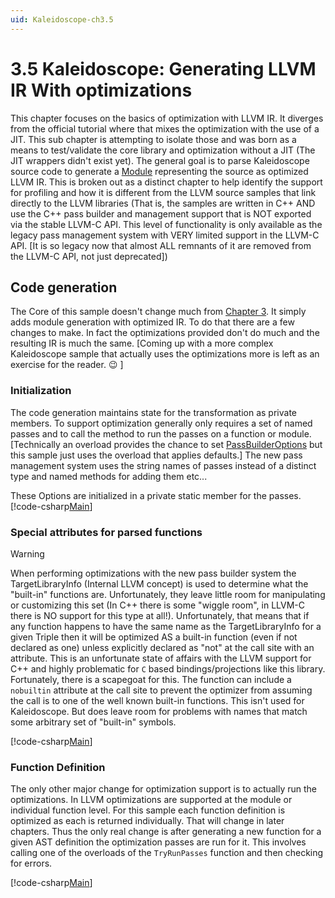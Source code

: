 ```yaml
---
uid: Kaleidoscope-ch3.5
---
```


# 3.5 Kaleidoscope: Generating LLVM IR With optimizations
This chapter focuses on the basics of optimization with LLVM IR. It diverges from
the official tutorial where that mixes the optimization with the use of a JIT. This
sub chapter is attempting to isolate those and was born as a means to test/validate
the core library and optimization without a JIT (The JIT wrappers didn't exist yet).
The general goal is to parse Kaleidoscope source code to generate a [Module](xref:Ubiquity.NET.Llvm.Module)
representing the source as optimized LLVM IR. This is broken out as a distinct
chapter to help identify the support for profiling and how it is different from the
LLVM source samples that link directly to the LLVM libraries (That is, the samples
are written in C++ AND use the C++ pass builder and management support that is NOT
exported via the stable LLVM-C API. This level of functionality is only available
as the legacy pass management system with VERY limited support in the LLVM-C API.
[It is so legacy now that almost ALL remnants of it are removed from the LLVM-C API,
not just deprecated])

## Code generation
The Core of this sample doesn't change much from [Chapter 3](xref:Kaleidoscope-ch3).
It simply adds module generation with optimized IR. To do that there are a few changes
to make. In fact the optimizations provided don't do much and the resulting IR is much
the same. [Coming up with a more complex Kaleidoscope sample that actually uses the
optimizations more is left as an exercise for the reader. :wink: ]

### Initialization
The code generation maintains state for the transformation as private members. To
support optimization generally only requires a set of named passes and to call the
method to run the passes on a function or module. [Technically an overload provides
the chance to set [PassBuilderOptions](xref:Ubiquity.NET.Llvm.PassBuilderOptions)
but this sample just uses the overload that applies defaults.] The new pass
management system uses the string names of passes instead of a distinct type and
named methods for adding them etc...

These Options are initialized in a private static member for the passes.
[!code-csharp[Main](CodeGenerator.cs#PrivateMembers)]

### Special attributes for parsed functions
>[!WARNING]
>When performing optimizations with the new pass builder system the
>TargetLibraryInfo (Internal LLVM concept) is used to determine what the "built-in"
>functions are. Unfortunately, they leave little room for manipulating or customizing
>this set (In C++ there is some "wiggle room", in LLVM-C there is NO support for
>this type at all!). Unfortunately, that means that if any function happens to have
>the same name as the TargetLibraryInfo for a given Triple then it will be optimized
>AS a built-in function (even if not declared as one) unless explicitly declared as
>"not" at the call site with an attribute. This is an unfortunate state
>of affairs with the LLVM support for C++ and highly problematic for `C` based
>bindings/projections like this library. Fortunately, there is a scapegoat for this.
>The function can include a `nobuiltin` attribute at the call site to prevent the
>optimizer from assuming the call is to one of the well known built-in functions.
>This isn't used for Kaleidoscope. But does leave room for problems with names that
>match some arbitrary set of "built-in" symbols.

[!code-csharp[Main](CodeGenerator.cs#GetOrDeclareFunction)]


### Function Definition
The only other major change for optimization support is to actually run the
optimizations. In LLVM optimizations are supported at the module or individual
function level. For this sample each function definition is optimized as each is
returned individually. That will change in later chapters. Thus the only real
change is after generating a new function for a given AST definition the
optimization passes are run for it. This involves calling one of the overloads
of the `TryRunPasses` function and then checking for errors.

[!code-csharp[Main](CodeGenerator.cs#FunctionDefinition)]

